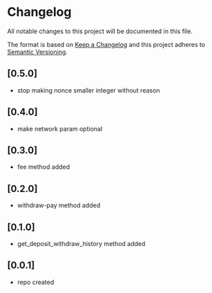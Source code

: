 # Changelog

All notable changes to this project will be documented in this file.

The format is based on [Keep a Changelog](http://keepachangelog.com/en/1.0.0/)
and this project adheres to [Semantic Versioning](http://semver.org/spec/v2.0.0.html).

## [0.5.0]
- stop making nonce smaller integer without reason

## [0.4.0]
- make network param optional

## [0.3.0]
- fee method added

## [0.2.0]
- withdraw-pay method added

## [0.1.0]
- get_deposit_withdraw_history method added

## [0.0.1]
- repo created
